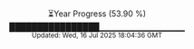 <p align="center">
⏳Year Progress (53.90 %)<br>
████████████████▁▁▁▁▁▁▁▁▁▁▁▁▁▁ <br>
<sub>Updated: Wed, 16 Jul 2025 18:04:36 GMT</sub>
</p>

